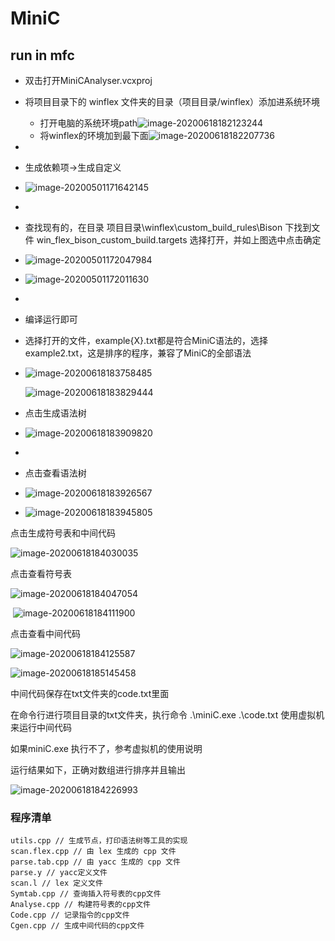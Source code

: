 # MiniC

## run in mfc

- 双击打开MiniCAnalyser.vcxproj

- 将项目目录下的 winflex 文件夹的目录（项目目录/winflex）添加进系统环境

  - 打开电脑的系统环境path![image-20200618182123244](C:\Users\11500\AppData\Roaming\Typora\typora-user-images\image-20200618182123244.png)
  - 将winflex的环境加到最下面![image-20200618182207736](C:\Users\11500\AppData\Roaming\Typora\typora-user-images\image-20200618182207736.png)

- 

- 生成依赖项->生成自定义

- ![image-20200501171642145](C:\Users\11500\AppData\Roaming\Typora\typora-user-images\image-20200501171642145.png)

- 

- 查找现有的，在目录 项目目录\winflex\custom_build_rules\Bison 下找到文件 win_flex_bison_custom_build.targets 选择打开，并如上图选中点击确定

- ![image-20200501172047984](C:\Users\11500\AppData\Roaming\Typora\typora-user-images\image-20200501172047984.png)

- ![image-20200501172011630](C:\Users\11500\AppData\Roaming\Typora\typora-user-images\image-20200501172011630.png)

- 

- 编译运行即可

- 选择打开的文件，example{X}.txt都是符合MiniC语法的，选择example2.txt，这是排序的程序，兼容了MiniC的全部语法

- ![image-20200618183758485](C:\Users\11500\AppData\Roaming\Typora\typora-user-images\image-20200618183758485.png)

  ![image-20200618183829444](C:\Users\11500\AppData\Roaming\Typora\typora-user-images\image-20200618183829444.png)

  

- 点击生成语法树

- ![image-20200618183909820](C:\Users\11500\AppData\Roaming\Typora\typora-user-images\image-20200618183909820.png)

- 

- 点击查看语法树

- ![image-20200618183926567](C:\Users\11500\AppData\Roaming\Typora\typora-user-images\image-20200618183926567.png)

- ![image-20200618183945805](C:\Users\11500\AppData\Roaming\Typora\typora-user-images\image-20200618183945805.png)



点击生成符号表和中间代码

![image-20200618184030035](C:\Users\11500\AppData\Roaming\Typora\typora-user-images\image-20200618184030035.png)



点击查看符号表

![image-20200618184047054](C:\Users\11500\AppData\Roaming\Typora\typora-user-images\image-20200618184047054.png)



​	![image-20200618184111900](C:\Users\11500\AppData\Roaming\Typora\typora-user-images\image-20200618184111900.png)



点击查看中间代码

![image-20200618184125587](C:\Users\11500\AppData\Roaming\Typora\typora-user-images\image-20200618184125587.png)

![image-20200618185145458](C:\Users\11500\AppData\Roaming\Typora\typora-user-images\image-20200618185145458.png)

中间代码保存在txt文件夹的code.txt里面

在命令行进行项目目录的txt文件夹，执行命令 .\miniC.exe .\code.txt  使用虚拟机来运行中间代码

如果miniC.exe 执行不了，参考虚拟机的使用说明

运行结果如下，正确对数组进行排序并且输出

![image-20200618184226993](C:\Users\11500\AppData\Roaming\Typora\typora-user-images\image-20200618184226993.png)









### 程序清单

```
utils.cpp // 生成节点，打印语法树等工具的实现
scan.flex.cpp // 由 lex 生成的 cpp 文件
parse.tab.cpp // 由 yacc 生成的 cpp 文件
parse.y // yacc定义文件
scan.l // lex 定义文件
Symtab.cpp // 查询插入符号表的cpp文件
Analyse.cpp // 构建符号表的cpp文件
Code.cpp // 记录指令的cpp文件
Cgen.cpp // 生成中间代码的cpp文件
```


